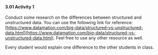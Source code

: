 #### 3.01 Activity 1

Conduct some research on the differences between structured and unstructured data. You can use the following link for reference: [https://www.datamation.com/big-data/structured-vs-unstructured-data.html](https://www.datamation.com/big-data/structured-vs-unstructured-data.html). Feel free to use any other resource as well.

Every student would explain one difference to the other students in class.